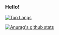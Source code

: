 ### Hello!

[![Top Langs](https://github-readme-stats.vercel.app/api/top-langs/?username=FedorovVladimir)](https://github.com/anuraghazra/github-readme-stats)

[![Anurag's github stats](https://github-readme-stats.vercel.app/api?username=FedorovVladimir)](https://github.com/anuraghazra/github-readme-stats)
